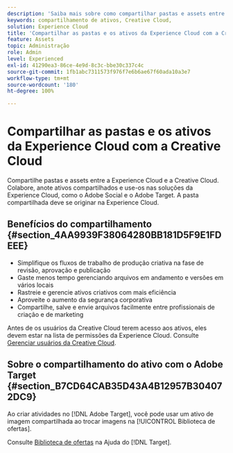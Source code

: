 ```yaml
---
description: 'Saiba mais sobre como compartilhar pastas e assets entre a Experience Cloud e a Creative Cloud. '
keywords: compartilhamento de ativos, Creative Cloud,
solution: Experience Cloud
title: 'Compartilhar as pastas e os ativos da Experience Cloud com a Creative Cloud '
feature: Assets
topic: Administração
role: Admin
level: Experienced
exl-id: 41290ea3-86ce-4e9d-8c3c-bbe30c337c4c
source-git-commit: 1fb1abc7311573f976f7e6b6ae67f60ada10a3e7
workflow-type: tm+mt
source-wordcount: '180'
ht-degree: 100%

---
```


# Compartilhar as pastas e os ativos da Experience Cloud com a Creative Cloud

Compartilhe pastas e assets entre a Experience Cloud e a Creative Cloud. Colabore, anote ativos compartilhados e use-os nas soluções da Experience Cloud, como o Adobe Social e o Adobe Target. A pasta compartilhada deve se originar na Experience Cloud.

## Benefícios do compartilhamento {#section_4AA9939F38064280BB181D5F9E1FDEEE}

* Simplifique os fluxos de trabalho de produção criativa na fase de revisão, aprovação e publicação
* Gaste menos tempo gerenciando arquivos em andamento e versões em vários locais
* Rastreie e gerencie ativos criativos com mais eficiência
* Aproveite o aumento da segurança corporativa
* Compartilhe, salve e envie arquivos facilmente entre profissionais de criação e de marketing

Antes de os usuários da Creative Cloud terem acesso aos ativos, eles devem estar na lista de permissões da Experience Cloud. Consulte [Gerenciar usuários da Creative Cloud](t-admin-add-cc-user.md#task_F36D4F1D49B44F09A54F7371810D2752).

## Sobre o compartilhamento do ativo com o Adobe Target {#section_B7CD64CAB35D43A4B12957B304072DC9}

Ao criar atividades no [!DNL Adobe Target], você pode usar um ativo de imagem compartilhada ao trocar imagens na [!UICONTROL Biblioteca de ofertas].

Consulte [Biblioteca de ofertas](https://experienceleague.adobe.com/docs/target/using/experiences/offers/manage-content.html?lang=pt-BR) na Ajuda do [!DNL Target].
